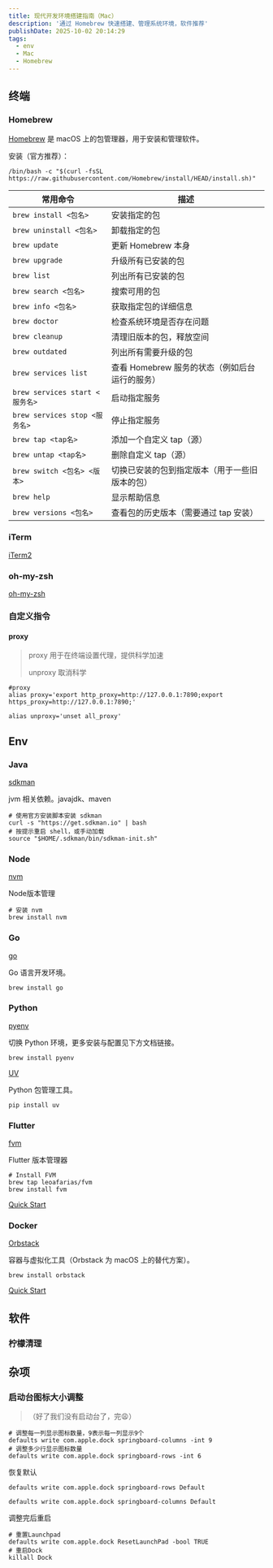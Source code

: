 ```yaml
---
title: 现代开发环境搭建指南（Mac）
description: '通过 Homebrew 快速搭建、管理系统环境，软件推荐'
publishDate: 2025-10-02 20:14:29
tags:
  - env
  - Mac
  - Homebrew
---
```


## 终端

### Homebrew

[Homebrew](https://brew.sh) 是 macOS 上的包管理器，用于安装和管理软件。

安装（官方推荐）：

```shell
/bin/bash -c "$(curl -fsSL https://raw.githubusercontent.com/Homebrew/install/HEAD/install.sh)"
```

| **常用命令**                   | **描述**                                       |
| ------------------------------ | ---------------------------------------------- |
| `brew install <包名>`          | 安装指定的包                                   |
| `brew uninstall <包名>`        | 卸载指定的包                                   |
| `brew update`                  | 更新 Homebrew 本身                             |
| `brew upgrade`                 | 升级所有已安装的包                             |
| `brew list`                    | 列出所有已安装的包                             |
| `brew search <包名>`           | 搜索可用的包                                   |
| `brew info <包名>`             | 获取指定包的详细信息                           |
| `brew doctor`                  | 检查系统环境是否存在问题                       |
| `brew cleanup`                 | 清理旧版本的包，释放空间                       |
| `brew outdated`                | 列出所有需要升级的包                           |
| `brew services list`           | 查看 Homebrew 服务的状态（例如后台运行的服务） |
| `brew services start <服务名>` | 启动指定服务                                   |
| `brew services stop <服务名>`  | 停止指定服务                                   |
| `brew tap <tap名>`             | 添加一个自定义 tap（源）                       |
| `brew untap <tap名>`           | 删除自定义 tap（源）                           |
| `brew switch <包名> <版本>`    | 切换已安装的包到指定版本（用于一些旧版本的包） |
| `brew help`                    | 显示帮助信息                                   |
| `brew versions <包名>`         | 查看包的历史版本（需要通过 tap 安装）          |

### iTerm

[iTerm2](https://iterm2.com/)

### oh-my-zsh

[oh-my-zsh](https://ohmyz.sh)

### 自定义指令

#### proxy

> proxy 用于在终端设置代理，提供科学加速
>
> unproxy 取消科学

```shell
#proxy
alias proxy='export http_proxy=http://127.0.0.1:7890;export https_proxy=http://127.0.0.1:7890;'

alias unproxy='unset all_proxy'
```

## Env

### Java

[sdkman](https://sdkman.io/)

jvm 相关依赖。javajdk、maven

```shell
# 使用官方安装脚本安装 sdkman
curl -s "https://get.sdkman.io" | bash
# 按提示重启 shell，或手动加载
source "$HOME/.sdkman/bin/sdkman-init.sh"
```

### Node

[nvm](https://nvm.sh)

Node版本管理

```shell
# 安装 nvm
brew install nvm
```

### Go

[go](https://go.dev)

Go 语言开发环境。

```shell
brew install go
```

### Python

[pyenv](https://github.com/pyenv/pyenv)

切换 Python 环境，更多安装与配置见下方文档链接。

```shell
brew install pyenv
```

[UV](https://github.com/astral-sh/uv)

Python 包管理工具。

```shell
pip install uv
```

### Flutter

[fvm](https://fvm.app/)

Flutter 版本管理器

```shell
# Install FVM
brew tap leoafarias/fvm
brew install fvm
```

[Quick Start](https://fvm.app/documentation/getting-started)

### Docker

[Orbstack](https://orbstack.dev)

容器与虚拟化工具（Orbstack 为 macOS 上的替代方案）。

```shell
brew install orbstack
```

[Quick Start](https://docs.orbstack.dev/quick-start)

## 软件

### 柠檬清理

## 杂项

### 启动台图标大小调整

> （好了我们没有启动台了，完😩）

```shell
# 调整每一列显示图标数量，9表示每一列显示9个
defaults write com.apple.dock springboard-columns -int 9
# 调整多少行显示图标数量
defaults write com.apple.dock springboard-rows -int 6

```

恢复默认

```shell
defaults write com.apple.dock springboard-rows Default

defaults write com.apple.dock springboard-columns Default
```

调整完后重启

```shell
# 重置Launchpad
defaults write com.apple.dock ResetLaunchPad -bool TRUE
# 重启Dock
killall Dock
```
